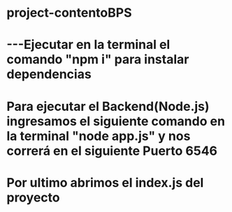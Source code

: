 # project-contentoBPS
# ---Ejecutar  en la terminal el comando "npm i" para instalar dependencias
# Para ejecutar el Backend(Node.js) ingresamos el siguiente comando en la terminal  "node app.js" y nos correrá en el siguiente Puerto 6546
# Por ultimo abrimos el index.js del proyecto 
